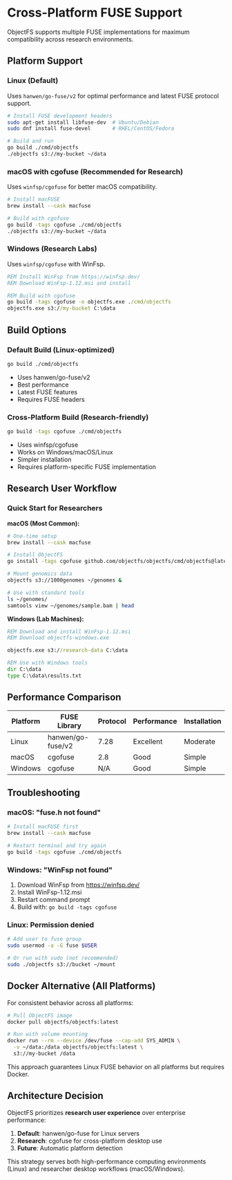 # Cross-Platform FUSE Support

ObjectFS supports multiple FUSE implementations for maximum compatibility across research environments.

## Platform Support

### Linux (Default)
Uses `hanwen/go-fuse/v2` for optimal performance and latest FUSE protocol support.

```bash
# Install FUSE development headers
sudo apt-get install libfuse-dev  # Ubuntu/Debian
sudo dnf install fuse-devel       # RHEL/CentOS/Fedora

# Build and run
go build ./cmd/objectfs
./objectfs s3://my-bucket ~/data
```

### macOS with cgofuse (Recommended for Research)
Uses `winfsp/cgofuse` for better macOS compatibility.

```bash
# Install macFUSE
brew install --cask macfuse

# Build with cgofuse
go build -tags cgofuse ./cmd/objectfs
./objectfs s3://my-bucket ~/data
```

### Windows (Research Labs)
Uses `winfsp/cgofuse` with WinFsp.

```cmd
REM Install WinFsp from https://winfsp.dev/
REM Download WinFsp-1.12.msi and install

REM Build with cgofuse
go build -tags cgofuse -o objectfs.exe ./cmd/objectfs
objectfs.exe s3://my-bucket C:\data
```

## Build Options

### Default Build (Linux-optimized)
```bash
go build ./cmd/objectfs
```
- Uses hanwen/go-fuse/v2
- Best performance
- Latest FUSE features
- Requires FUSE headers

### Cross-Platform Build (Research-friendly)
```bash
go build -tags cgofuse ./cmd/objectfs
```
- Uses winfsp/cgofuse
- Works on Windows/macOS/Linux
- Simpler installation
- Requires platform-specific FUSE implementation

## Research User Workflow

### Quick Start for Researchers

**macOS (Most Common):**
```bash
# One-time setup
brew install --cask macfuse

# Install ObjectFS
go install -tags cgofuse github.com/objectfs/objectfs/cmd/objectfs@latest

# Mount genomics data
objectfs s3://1000genomes ~/genomes &

# Use with standard tools
ls ~/genomes/
samtools view ~/genomes/sample.bam | head
```

**Windows (Lab Machines):**
```cmd
REM Download and install WinFsp-1.12.msi
REM Download objectfs-windows.exe

objectfs.exe s3://research-data C:\data

REM Use with Windows tools
dir C:\data
type C:\data\results.txt
```

## Performance Comparison

| Platform | FUSE Library | Protocol | Performance | Installation |
|----------|--------------|----------|-------------|--------------|
| Linux    | hanwen/go-fuse/v2 | 7.28 | Excellent | Moderate |
| macOS    | cgofuse | 2.8 | Good | Simple |
| Windows  | cgofuse | N/A | Good | Simple |

## Troubleshooting

### macOS: "fuse.h not found"
```bash
# Install macFUSE first
brew install --cask macfuse

# Restart terminal and try again
go build -tags cgofuse ./cmd/objectfs
```

### Windows: "WinFsp not found"
1. Download WinFsp from https://winfsp.dev/
2. Install WinFsp-1.12.msi
3. Restart command prompt
4. Build with: `go build -tags cgofuse`

### Linux: Permission denied
```bash
# Add user to fuse group
sudo usermod -a -G fuse $USER

# Or run with sudo (not recommended)
sudo ./objectfs s3://bucket ~/mount
```

## Docker Alternative (All Platforms)

For consistent behavior across all platforms:

```bash
# Pull ObjectFS image
docker pull objectfs/objectfs:latest

# Run with volume mounting
docker run --rm --device /dev/fuse --cap-add SYS_ADMIN \
  -v ~/data:/data objectfs/objectfs:latest \
  s3://my-bucket /data
```

This approach guarantees Linux FUSE behavior on all platforms but requires Docker.

## Architecture Decision

ObjectFS prioritizes **research user experience** over enterprise performance:

1. **Default**: hanwen/go-fuse for Linux servers
2. **Research**: cgofuse for cross-platform desktop use
3. **Future**: Automatic platform detection

This strategy serves both high-performance computing environments (Linux) and researcher desktop workflows (macOS/Windows).